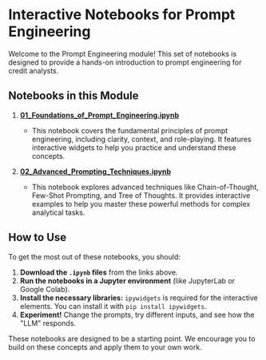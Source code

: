 # Interactive Notebooks for Prompt Engineering

Welcome to the Prompt Engineering module! This set of notebooks is designed to provide a hands-on introduction to prompt engineering for credit analysts.

## Notebooks in this Module

1.  **[01_Foundations_of_Prompt_Engineering.ipynb](./01_Foundations_of_Prompt_Engineering.ipynb)**
    *   This notebook covers the fundamental principles of prompt engineering, including clarity, context, and role-playing. It features interactive widgets to help you practice and understand these concepts.

2.  **[02_Advanced_Prompting_Techniques.ipynb](./02_Advanced_Prompting_Techniques.ipynb)**
    *   This notebook explores advanced techniques like Chain-of-Thought, Few-Shot Prompting, and Tree of Thoughts. It provides interactive examples to help you master these powerful methods for complex analytical tasks.

## How to Use

To get the most out of these notebooks, you should:

1.  **Download the `.ipynb` files** from the links above.
2.  **Run the notebooks in a Jupyter environment** (like JupyterLab or Google Colab).
3.  **Install the necessary libraries:** `ipywidgets` is required for the interactive elements. You can install it with `pip install ipywidgets`.
4.  **Experiment!** Change the prompts, try different inputs, and see how the "LLM" responds.

These notebooks are designed to be a starting point. We encourage you to build on these concepts and apply them to your own work.
